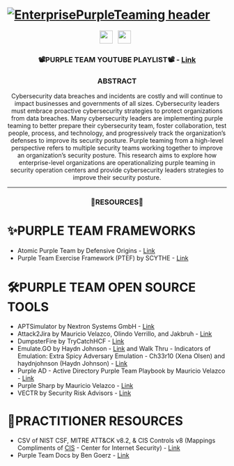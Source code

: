 # [![EnterprisePurpleTeaming header](https://github.com/ch33r10/EnterprisePurpleTeaming/blob/main/img/Enterprise%20Purple%20Teaming.jpg)](https://sites.google.com/view/ch33r10/me)
<p align='center'>
<a href="https://twitter.com/Ch33r10"><img height="30" src="https://github.com/ch33r10/BlackHatAsia2020/blob/master/img/twitter%20blue%20logo.png"></a>&nbsp;&nbsp;
 <a href="https://www.linkedin.com/in/xena-olsen/"><img height="30" src="https://github.com/ch33r10/BlackHatAsia2020/blob/master/img/linkedin%20logo.png"></a>&nbsp;&nbsp;
</p>
<h3 align="center">📽️PURPLE TEAM YOUTUBE PLAYLIST📽️ - <a href="https://youtube.com/playlist?list=PL_tPOjPUxtXB8Jc-1p9EDPuqZP44Yk_CX">Link</a></h3>
<p><h3 align="center"><b>ABSTRACT</b></h3></p>
<p align="center">Cybersecurity data breaches and incidents are costly and will continue to impact businesses and governments of all sizes. Cybersecurity leaders must embrace proactive cybersecurity strategies to protect organizations from data breaches. Many cybersecurity leaders are implementing purple teaming to better prepare their cybersecurity team, foster collaboration, test people, process, and technology, and progressively track the organization’s defenses to improve its security posture. Purple teaming from a high-level perspective refers to multiple security teams working together to improve an organization’s security posture. This research aims to explore how enterprise-level organizations are operationalizing purple teaming in security operation centers and provide cybersecurity leaders strategies to improve their security posture.</p>
<hr></hr>
<p><h3 align="center">💌<b>RESOURCES</b>💌</h3></p>
<p><h1 align="left">✨<b>PURPLE TEAM FRAMEWORKS</b></h1></p>
<ul>
 <li>Atomic Purple Team by Defensive Origins - <a href="https://github.com/DefensiveOrigins/AtomicPurpleTeam">Link</a></li>
 <li>Purple Team Exercise Framework (PTEF) by SCYTHE - <a href="https://github.com/scythe-io/purple-team-exercise-framework">Link</a></li>
</ul> 
<b></b>
<p><h1 align="left">🛠️<b>PURPLE TEAM OPEN SOURCE TOOLS</b></h1></p>
<ul>
 <li>APTSimulator by Nextron Systems GmbH - <a href="https://github.com/NextronSystems/APTSimulator">Link</a></li>
 <li>Attack2Jira by Mauricio Velazco, Olindo Verrillo, and Jakbruh - <a href="https://github.com/mvelazc0/attack2jira">Link</a></li>
 <li>DumpsterFire by TryCatchHCF - <a href="https://github.com/TryCatchHCF/DumpsterFire">Link</a></li>
 <li>Emulate.GO by Haydn Johnson - <a href="https://github.com/Haydz/Emulate.GO">Link</a> and Walk Thru - Indicators of Emulation: Extra Spicy Adversary Emulation - Ch33r10 (Xena Olsen) and haydnjohnson (Haydn Johnson) - <a href="https://youtu.be/YWxbA1jB1Dk">Link</a></li>
 <li>Purple AD - Active Directory Purple Team Playbook by Mauricio Velazco - <a href="https://github.com/mvelazc0/PurpleAD">Link</a></li>
 <li>Purple Sharp by Mauricio Velazco - <a href="https://github.com/mvelazc0/PurpleSharp">Link</a></li>
 <li>VECTR by Security Risk Advisors - <a href="https://github.com/securityriskadvisors/vectr">Link</a></li> 
</ul> 
<b></b>
<p><h1 align="left">🔖<b>PRACTITIONER RESOURCES</b></h1></p>
<ul>
 <li>CSV of NIST CSF, MITRE ATT&CK v8.2, & CIS Controls v8 (Mappings Compliments of <a href="https://www.cisecurity.org/controls/cis-controls-navigator/">CIS</a> - Center for Internet Security) - <a href="https://github.com/ch33r10/EnterprisePurpleTeaming/blob/main/PractitionerResources/NISTCSF_MITRE.csv">Link</a></li> 
 <li>Purple Team Docs by Ben Goerz - <a href="https://github.com/bengoerz/PurpleTeamDocs">Link</a></li>
</ul> 
<b></b>

